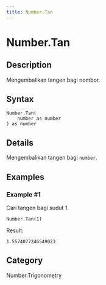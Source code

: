 ```yaml
---
title: Number.Tan
---
```


# Number.Tan


## Description

Mengembalikan tangen bagi nombor.


## Syntax

```powerquery
Number.Tan(
    number as number
) as number
```


## Details

Mengembalikan tangen bagi <code>number</code>.


## Examples

### Example #1 
Cari tangen bagi sudut 1.
```powerquery
Number.Tan(1)
```

Result: 
```powerquery
1.5574077246549023
```




## Category
Number.Trigonometry
